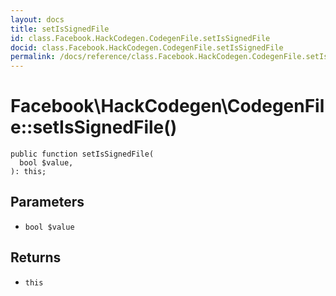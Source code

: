 ```yaml
---
layout: docs
title: setIsSignedFile
id: class.Facebook.HackCodegen.CodegenFile.setIsSignedFile
docid: class.Facebook.HackCodegen.CodegenFile.setIsSignedFile
permalink: /docs/reference/class.Facebook.HackCodegen.CodegenFile.setIsSignedFile.md
---
```

# Facebook\\HackCodegen\\CodegenFile::setIsSignedFile()




``` Hack
public function setIsSignedFile(
  bool $value,
): this;
```




## Parameters




- ` bool $value `




## Returns




+ ` this `